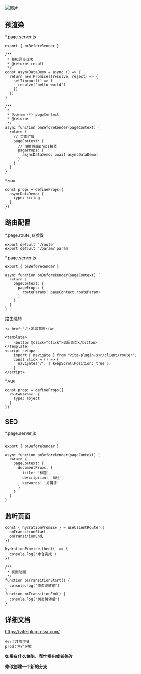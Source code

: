 
![图片](./blob/master/public/demo.png)

## 预渲染
*.page.server.js

```
export { onBeforeRender }

/**
 * 模拟异步请求
 * @returns result
 */
const asyncDataDemo = async () => {
  return new Promise((resolve, reject) => {
    setTimeout(() => {
      resolve('hello world')
    })
  })
}

/**
 * 
 * @param {*} pageContext 
 * @returns 
 */
async function onBeforeRender(pageContext) {
  return {
    // 页面扩展
    pageContext: {
      // 映射页面props接收
      pageProps: {
        asyncDataDemo: await asyncDataDemo()
      }
    }
  }
}

```
*.vue

```
const props = defineProps({
  asyncDataDemo: {
    type: String
  }
})
```

## 路由配置
*.page.route.js/参数

```
export default '/route'
export default '/param/:param'
```

*.page.server.js
```
export { onBeforeRender }

async function onBeforeRender(pageContext) {
  return {
    pageContext: {
      pageProps: {
        routeParams: pageContext.routeParams
      }
    }
  }
}
```

路由跳转

```
<a href="/">返回首页</a>
```

```
<template>
	<button @click="click">返回首页</button>
</template>
<script setup>
	import { navigate } from "vite-plugin-ssr/client/router";
	const click = () => {
	  navigate('/', { keepScrollPosition: true })
	}
</script>
```


*.vue

```
const props = defineProps({
  routeParams: {
    type: Object
  }
})
```

## SEO

*.page.server.js
```

export { onBeforeRender }

async function onBeforeRender(pageContext) {
  return {
    pageContext: {
      documentProps: {
        title: '标题',
        description: '描述',
        keywords: '关键字'
      }
    }
  }
}
```

## 监听页面

```
const { hydrationPromise } = useClientRouter({
  onTransitionStart,
  onTransitionEnd,
})

hydrationPromise.then(() => {
  console.log('水合完成')
})

/**
 * 页面动画
 */
function onTransitionStart() {
  console.log('页面跳转前')
}
function onTransitionEnd() {
  console.log('页面跳转后')
}

```

## 详细文档
https://vite-plugin-ssr.com/


```
dev：开发环境
prod：生产环境
```


****如果有什么缺陷，帮忙提出或者修改****

****修改创建一个新的分支****
